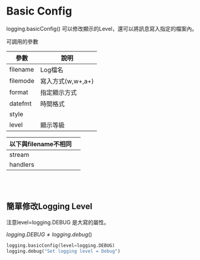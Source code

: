 # Basic Config

logging.basicConfig() 可以修改顯示的Level，還可以將訊息寫入指定的檔案內。

可調用的參數

|參數|說明|
|---|---|
|filename|Log檔名|
|filemode|寫入方式(w,w+,a+)|
|format|指定顯示方式|
|datefmt|時間格式|
|style||
|level|顯示等級|

|以下與filename不相同||
|---|---|
|stream||
|handlers||

<br/>
<br/>

## 簡單修改Logging Level

注意level=logging.DEBUG 是大寫的屬性。

$logging.DEBUG ≠ logging.debug()$
```python
logging.basicConfig(level=logging.DEBUG)
logging.debug("Set logging level = Debug")
```


<br/>
<br/>
